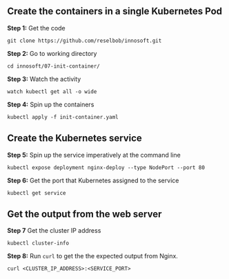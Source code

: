 ## Create the containers in a single Kubernetes Pod

**Step 1:**  Get the code

`git clone https://github.com/reselbob/innosoft.git`

**Step 2:**  Go to working directory

`cd innosoft/07-init-container/` 


**Step 3:**  Watch the activity

`watch kubectl get all -o wide`

**Step 4:** Spin up the containers

`kubectl apply -f init-container.yaml`

## Create the Kubernetes service

**Step 5:**  Spin up the service imperatively at the command line

`kubectl expose deployment nginx-deploy --type NodePort --port 80`

**Step 6:** Get the port that Kubernetes assigned to the service

`kubectl get service`

## Get the output from the web server

**Step 7** Get the cluster IP address

`kubectl cluster-info`

**Step 8:** Run `curl` to get the the expected output from Nginx.

`curl <CLUSTER_IP_ADDRESS>:<SERVICE_PORT>`
